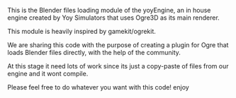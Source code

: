 This is the Blender files loading module of the yoyEngine, an in house engine created by Yoy Simulators that uses Ogre3D as its main renderer.

This module is heavily inspired by gamekit/ogrekit.

We are sharing this code with the purpose of creating a plugin for Ogre that loads Blender files directly, with the help of the community.

At this stage it need lots of work since its just a copy-paste of files from our engine and it wont compile.

Please feel free to do whatever you want with this code! enjoy
